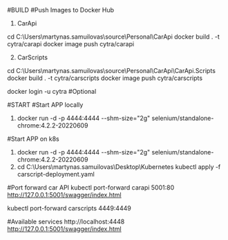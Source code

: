#BUILD
#Push Images to Docker Hub
1. CarApi

cd C:\Users\martynas.samuilovas\source\Personal\CarApi
docker build . -t cytra/carapi 
docker image push cytra/carapi

2. CarScripts

cd C:\Users\martynas.samuilovas\source\Personal\CarApi\CarApi.Scripts
docker build . -t cytra/carscripts 
docker image push cytra/carscripts

docker login -u cytra    #Optional




#START
#Start APP locally

1. docker run -d -p 4444:4444 --shm-size="2g" selenium/standalone-chrome:4.2.2-20220609


#Start APP on k8s
1. docker run -d -p 4444:4444 --shm-size="2g" selenium/standalone-chrome:4.2.2-20220609
2. cd C:\Users\martynas.samuilovas\Desktop\Kubernetes
kubectl apply -f carscript-deployment.yaml

#Port forward car API
kubectl port-forward carapi 5001:80
http://127.0.0.1:5001/swagger/index.html


kubectl port-forward carscripts 4449:4449



#Available services
http://localhost:4448
http://127.0.0.1:5001/swagger/index.html



